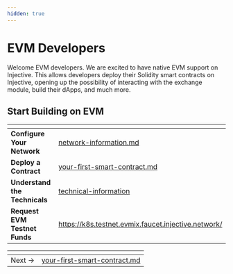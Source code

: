 ```yaml
---
hidden: true
---
```


# EVM Developers

Welcome EVM developers. We are excited to have native EVM support on Injective. This allows developers deploy their Solidity smart contracts on Injective, opening up the possibility of interacting with the exchange module, build their dApps, and much more.&#x20;

## Start Building on EVM

<table data-card-size="large" data-view="cards"><thead><tr><th></th><th data-hidden data-card-target data-type="content-ref"></th></tr></thead><tbody><tr><td><strong>Configure Your Network</strong></td><td><a href="evm-developers/technical-information/network-information.md">network-information.md</a></td></tr><tr><td><strong>Deploy a Contract</strong></td><td><a href="evm-developers/your-first-smart-contract.md">your-first-smart-contract.md</a></td></tr><tr><td><strong>Understand the Technicals</strong></td><td><a href="evm-developers/technical-information/">technical-information</a></td></tr><tr><td><strong>Request EVM Testnet Funds</strong></td><td><a href="https://k8s.testnet.evmix.faucet.injective.network/">https://k8s.testnet.evmix.faucet.injective.network/</a></td></tr></tbody></table>



<table data-card-size="large" data-view="cards" data-full-width="false"><thead><tr><th></th><th data-card-target data-type="content-ref"></th></tr></thead><tbody><tr><td>Next → </td><td><a href="evm-developers/your-first-smart-contract.md">your-first-smart-contract.md</a></td></tr></tbody></table>

